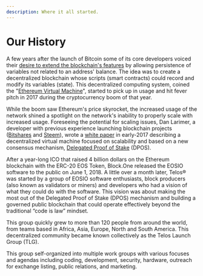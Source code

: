 ```yaml
---
description: Where it all started.
---
```


# Our History

A few years after the launch of Bitcoin some of its core developers voiced their [desire to extend the blockchain's features](https://bitcointalk.org/index.php?topic=428589.0) by allowing persistence of variables not related to an address' balance. The idea was to create a decentralized blockchain whose scripts (smart contracts) could record and modify its variables (state). This decentralized computing system, coined the "[Ethereum Virtual Machine](https://github.com/ethereum/wiki/wiki/white-paper)", started to pick up in usage and hit fever pitch in 2017 during the cryptocurrency boom of that year.

While the boom saw Ethereum's price skyrocket, the increased usage of the network shined a spotlight on the network's inability to properly scale with increased usage. Foreseeing the potential for scaling issues, Dan Larimer, a developer with previous experience launching blockchain projects ([Bitshares](https://bitshares.org) and [Steem](https://steem.com)), wrote a [white paper](https://github.com/EOSIO/Documentation/blob/master/TechnicalWhitePaper.md) in early-2017 describing a decentralized virtual machine focused on scalability and based on a new consensus mechanism, [Delegated Proof of Stake](https://steemit.com/dpos/@dantheman/dpos-consensus-algorithm-this-missing-white-paper) (DPOS).

After a year-long ICO that raised 4 billion dollars on the Ethereum blockchain with the ERC-20 EOS Token, Block.One released the EOSIO software to the public on June 1, 2018. A little over a month later, Telos® was started by a group of EOSIO software enthusiasts, block producers (also known as validators or miners) and developers who had a vision of what they could do with the software. This vision was about making the most out of the Delegated Proof of Stake (DPOS) mechanism and building a governed public blockchain that could operate effectively beyond the traditional “code is law” mindset.

This group quickly grew to more than 120 people from around the world, from teams based in Africa, Asia, Europe, North and South America. This decentralized community became known collectively as the Telos Launch Group (TLG).&#x20;

This group self-organized into multiple work groups with various focuses and agendas including coding, development, security, hardware, outreach for exchange listing, public relations, and marketing.
